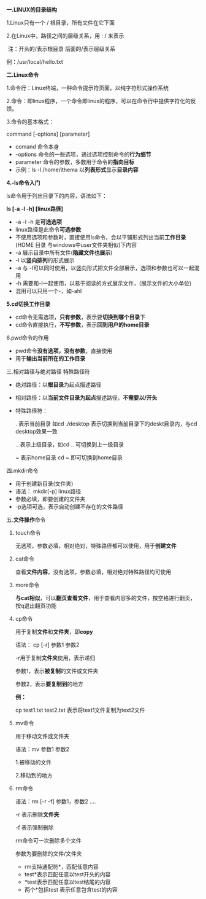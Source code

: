 **一.LINUX的目录结构**

1.Linux只有一个 / 根目录，所有文件在它下面

2.在Linux中，路径之间的层级关系，用 :  / 来表示

​    注：开头的/表示根目录  后面的/表示层级关系

例：/usr/local/hello.txt

**二.Linux命令**

1.命令行：Linux终端，一种命令提示符页面，以纯字符形式操作系统

2.命令：即linux程序，一个命令即linux的程序，可以在命令行中提供字符化的反馈。

3.命令的基本格式：

command [-options] [parameter]

- comand 命令本身
- -options 命令的一些选项，通过选项控制命令的**行为细节**
- parameter 命令的参数，多数用于命令的**指向目标**
- 示例：ls -l /home/ithema 以**列表形式**显示**目录内容**

**4.-ls命令入门**

ls命令用于列出目录下的内容，语法如下：

**ls [-a -l -h] [linux路径]**

- -a -l -h 是**可选选项**
- linux路径是此命令**可选参数**
- 不使用选项和参数时，直接使用ls命令，会以平铺形式列出当前**工作目录**(HOME 目录 与windows中user文件夹相似)下内容
- -a 展示目录中所有文件(**隐藏文件也展示**)
- -l 以**竖向排列**的形式展示
- -a 与 -l可以同时使用，以竖向形式把文件全部展示，选项和参数也可以一起混用
- -h 需要和-l一起使用，以易于阅读的方式展示文件，(展示文件的大小单位)
- 混用可以只用一个-，如-ahl

**5.cd切换工作目录**

- cd命令无需选项，**只有参数**，表示要**切换到哪个目录**下
- cd命令直接执行，**不写参数**，表示**回到用户的home目录**

6.pwd命令的作用

- pwd命令**没有选项，没有参数**，直接使用
- 用于**输出当前所在的工作目录**

三.相对路径与绝对路径  特殊路径符

- 绝对路径：以**根目录**为起点描述路径

- 相对路径：以**当前文件目录为起点**描述路径，**不需要以/开头**

- 特殊路径符：

  .  表示当前目录 如cd ./desktop 表示切换到当前目录下的deskt目录内，与cd desktop效果一致

  ..   表示上级目录，如cd .. 可切换到上一级目录

  ~   表示home目录 cd ~ 即可切换到home目录

四.mkdir命令

- 用于创建新目录(文件夹)
- 语法： mkdir[-p] linux路径
- 参数必填，即要创建的文件夹
- -p选项可选，表示自动创建不存在的文件路径

五.**文件操作**命令

1. touch命令

   无选项，参数必填，相对绝对，特殊路径都可以使用，用于**创建文件**

   

2. cat命令

   查看**文件内容**，没有选项，参数必填，相对绝对特殊路径均可使用

   

3. more命令

   **与cat相似**，可以**翻页查看文件**，用于查看内容多的文件，按空格进行翻页，按q退出翻页功能

   

4. cp命令

   用于复制**文件**和**文件夹**，即**copy**

   语法： cp [-r] 参数1 参数2

   -r用于复制**文件夹**使用，表示递归

   参数1，表示**被复制**的文件或文件夹

   参数2，表示**要复制到**的地方

   **例：**

   cp test1.txt test2.txt 表示将text1文件复制为text2文件

   

5. mv命令

   用于移动文件或文件夹

   语法：mv 参数1 参数2

   1.被移动的文件

   2.移动到的地方

   

6. rm命令

   语法：rm [-r -f] 参数1，参数2 ....

   -r 表示删除**文件夹**

   -f 表示强制删除

   rm命令可一次删除多个文件

   参数为要删除的文件/文件夹

   - rm支持通配符*，匹配任意内容
   - test*表示匹配任意以test开头的内容
   - *test表示匹配任意以test结尾的内容
   - 两个*包括test 表示任意包含test的内容











